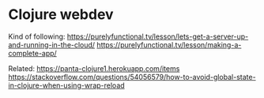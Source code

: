 # Clojure webdev

Kind of following:
https://purelyfunctional.tv/lesson/lets-get-a-server-up-and-running-in-the-cloud/
https://purelyfunctional.tv/lesson/making-a-complete-app/

Related:
https://panta-clojure1.herokuapp.com/items
https://stackoverflow.com/questions/54056579/how-to-avoid-global-state-in-clojure-when-using-wrap-reload

